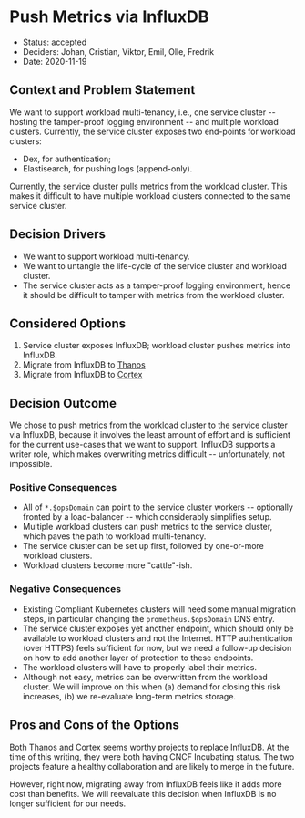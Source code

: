 # Push Metrics via InfluxDB

* Status: accepted
* Deciders: Johan, Cristian, Viktor, Emil, Olle, Fredrik
* Date: 2020-11-19

## Context and Problem Statement

We want to support workload multi-tenancy, i.e., one service cluster -- hosting the tamper-proof logging environment -- and multiple workload clusters. Currently, the service cluster exposes two end-points for workload clusters:

* Dex, for authentication;
* Elastisearch, for pushing logs (append-only).

Currently, the service cluster pulls metrics from the workload cluster. This makes it difficult to have multiple workload clusters connected to the same service cluster.

## Decision Drivers

* We want to support workload multi-tenancy.
* We want to untangle the life-cycle of the service cluster and workload cluster.
* The service cluster acts as a tamper-proof logging environment, hence it should be difficult to tamper with metrics from the workload cluster.

## Considered Options

1. Service cluster exposes InfluxDB; workload cluster pushes metrics into InfluxDB.
2. Migrate from InfluxDB to [Thanos](https://thanos.io/)
3. Migrate from InfluxDB to [Cortex](https://github.com/cortexproject/cortex)

## Decision Outcome

We chose to push metrics from the workload cluster to the service cluster via InfluxDB, because it involves the least amount of effort and is sufficient for the current use-cases that we want to support. InfluxDB supports a writer role, which makes overwriting metrics difficult -- unfortunately, not impossible.

### Positive Consequences

* All of `*.$opsDomain` can point to the service cluster workers -- optionally fronted by a load-balancer -- which considerably simplifies setup.
* Multiple workload clusters can push metrics to the service cluster, which paves the path to workload multi-tenancy.
* The service cluster can be set up first, followed by one-or-more workload clusters.
* Workload clusters become more "cattle"-ish.

### Negative Consequences

* Existing Compliant Kubernetes clusters will need some manual migration steps, in particular changing the `prometheus.$opsDomain` DNS entry.
* The service cluster exposes yet another endpoint, which should only be available to workload clusters and not the Internet. HTTP authentication (over HTTPS) feels sufficient for now, but we need a follow-up decision on how to add another layer of protection to these endpoints.
* The workload clusters will have to properly label their metrics.
* Although not easy, metrics can be overwritten from the workload cluster. We will improve on this when (a) demand for closing this risk increases, (b) we re-evaluate long-term metrics storage.

## Pros and Cons of the Options

Both Thanos and Cortex seems worthy projects to replace InfluxDB. At the time of this writing, they were both having CNCF Incubating status. The two projects feature a healthy collaboration and are likely to merge in the future.

However, right now, migrating away from InfluxDB feels like it adds more cost than benefits. We will reevaluate this decision when InfluxDB is no longer sufficient for our needs.
